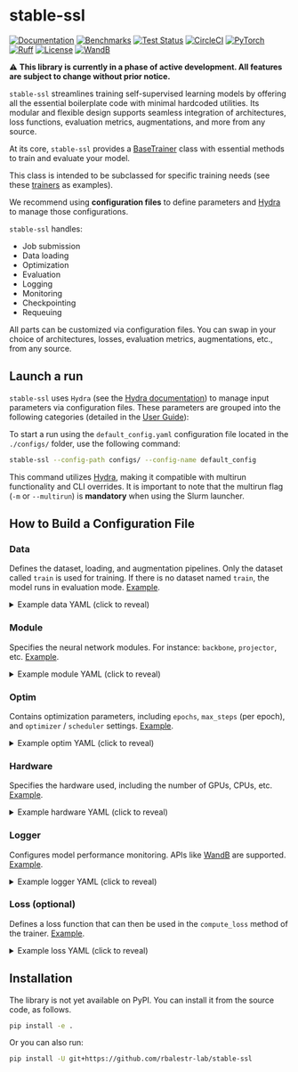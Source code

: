 # stable-ssl

[![Documentation](https://img.shields.io/badge/Documentation-blue.svg)](https://rbalestr-lab.github.io/stable-ssl.github.io/dev/)
[![Benchmarks](https://img.shields.io/badge/Benchmarks-blue.svg)](https://github.com/rbalestr-lab/stable-ssl/tree/main/benchmarks)
[![Test Status](https://github.com/rbalestr-lab/stable-ssl/actions/workflows/testing.yml/badge.svg)](https://github.com/rbalestr-lab/stable-ssl/actions/workflows/testing.yml)
[![CircleCI](https://dl.circleci.com/status-badge/img/gh/rbalestr-lab/stable-ssl/tree/main.svg?style=svg)](https://dl.circleci.com/status-badge/redirect/gh/rbalestr-lab/stable-ssl/tree/main)
[![PyTorch](https://img.shields.io/badge/PyTorch-ee4c2c?logo=pytorch&logoColor=white)](https://pytorch.org/get-started/locally/)
[![Ruff](https://img.shields.io/endpoint?url=https://raw.githubusercontent.com/astral-sh/ruff/main/assets/badge/v2.json)](https://github.com/astral-sh/ruff)
[![License](https://img.shields.io/badge/License-MIT-yellow.svg)](https://opensource.org/licenses/MIT)
[![WandB](https://raw.githubusercontent.com/wandb/assets/main/wandb-github-badge-gradient.svg)](https://wandb.ai/site)

⚠️ **This library is currently in a phase of active development. All features are subject to change without prior notice.**

``stable-ssl`` streamlines training self-supervised learning models by offering all the essential boilerplate code with minimal hardcoded utilities. Its modular and flexible design supports seamless integration of architectures, loss functions, evaluation metrics, augmentations, and more from any source.

At its core, `stable-ssl` provides a [BaseTrainer](https://rbalestr-lab.github.io/stable-SSL.github.io/dev/gen_modules/stable_ssl.BaseTrainer.html#stable_ssl.BaseTrainer) class with essential methods to train and evaluate your model.

This class is intended to be subclassed for specific training needs (see these [trainers](https://rbalestr-lab.github.io/stable-ssl.github.io/dev/trainers.html) as examples).

We recommend using **configuration files** to define parameters and [Hydra](https://hydra.cc/) to manage those configurations.

`stable-ssl` handles:
- Job submission
- Data loading
- Optimization
- Evaluation
- Logging
- Monitoring
- Checkpointing
- Requeuing

All parts can be customized via configuration files. You can swap in your choice of architectures, losses, evaluation metrics, augmentations, etc., from any source.


## Launch a run

`stable-ssl` uses `Hydra` (see the [Hydra documentation](https://hydra.cc/)) to manage input parameters via configuration files. These parameters are grouped into the following categories (detailed in the [User Guide](https://rbalestr-lab.github.io/stable-ssl.github.io/dev/user_guide.html)):

To start a run using the `default_config.yaml` configuration file located in the `./configs/` folder, use the following command:

```bash
stable-ssl --config-path configs/ --config-name default_config
```

This command utilizes [Hydra](https://hydra.cc/), making it compatible with multirun functionality and CLI overrides. It is important to note that the multirun flag (`-m` or `--multirun`) is **mandatory** when using the Slurm launcher.



## How to Build a Configuration File


### Data
Defines the dataset, loading, and augmentation pipelines. Only the dataset called `train` is used for training. If there is no dataset named `train`, the model runs in evaluation mode. [Example](https://rbalestr-lab.github.io/stable-ssl.github.io/dev/user_guide.html#data).

<details>
  <summary>Example data YAML (click to reveal)</summary>

```yaml
trainer:
  data:
    _num_classes: 10
    _num_samples: 50000
    train:
      _target_: torch.utils.data.DataLoader
      batch_size: 256
      drop_last: True
      shuffle: True
      num_workers: ${trainer.hardware.cpus_per_task}
      dataset:
        _target_: torchvision.datasets.CIFAR10
        root: ~/data
        train: True
        transform:
          _target_: stable_ssl.data.MultiViewSampler
          transforms:
            - _target_: torchvision.transforms.v2.Compose
              transforms:
                - _target_: torchvision.transforms.v2.RandomResizedCrop
                  size: 32
                  scale:
                    - 0.2
                    - 1.0
                - _target_: torchvision.transforms.v2.RandomHorizontalFlip
                  p: 0.5
                - _target_: torchvision.transforms.v2.ToImage
                - _target_: torchvision.transforms.v2.ToDtype
                  dtype:
                    _target_: stable_ssl.utils.str_to_dtype
                    _args_: [float32]
                  scale: True
            - ${trainer.data.base.dataset.transform.transforms.0}
    test:
      _target_: torch.utils.data.DataLoader
      batch_size: 256
      num_workers: ${trainer.hardware.cpus_per_task}
      dataset:
        _target_: torchvision.datasets.CIFAR10
        train: False
        root: ~/data
        transform:
          _target_: torchvision.transforms.v2.Compose
          transforms:
            - _target_: torchvision.transforms.v2.ToImage
            - _target_: torchvision.transforms.v2.ToDtype
              dtype:
                _target_: stable_ssl.utils.str_to_dtype
                _args_: [float32]
              scale: True
```
</details>


### Module
Specifies the neural network modules. For instance: `backbone`, `projector`, etc. [Example](https://rbalestr-lab.github.io/stable-ssl.github.io/dev/user_guide.html#module).

<details>
  <summary>Example module YAML (click to reveal)</summary>

```yaml
module:
  backbone:
    name: "resnet50"
  projector:
    name: "mlp"
    hidden_dim: 2048
```
</details>

### Optim
Contains optimization parameters, including `epochs`, `max_steps` (per epoch), and `optimizer` / `scheduler` settings. [Example](https://rbalestr-lab.github.io/stable-ssl.github.io/dev/user_guide.html#optim).

<details>
  <summary>Example optim YAML (click to reveal)</summary>

```yaml
optim:
  epochs: 100
  max_steps: null
  optimizer:
    name: "sgd"
    lr: 0.1
    momentum: 0.9
```
</details>

### Hardware
Specifies the hardware used, including the number of GPUs, CPUs, etc. [Example](https://rbalestr-lab.github.io/stable-ssl.github.io/dev/user_guide.html#hardware).

<details>
  <summary>Example hardware YAML (click to reveal)</summary>

```yaml
hardware:
  gpus: 1
  cpus: 8
  precision: 16
```
</details>

### Logger
Configures model performance monitoring. APIs like [WandB](https://wandb.ai/home) are supported. [Example](https://rbalestr-lab.github.io/stable-ssl.github.io/dev/user_guide.html#logger).

<details>
  <summary>Example logger YAML (click to reveal)</summary>

```yaml
logger:
  name: "wandb"
  project: "my_ssl_experiment"
  entity: "my_username"
```
</details>

### Loss (optional)
Defines a loss function that can then be used in the `compute_loss` method of the trainer. [Example](https://rbalestr-lab.github.io/stable-ssl.github.io/dev/user_guide.html#loss).

<details>
  <summary>Example loss YAML (click to reveal)</summary>

```yaml
loss:
  name: "NTXEntLoss"
  temperature: 0.5
```
</details>


## Installation

The library is not yet available on PyPI. You can install it from the source code, as follows.

```bash
pip install -e .
```

Or you can also run:

```bash
pip install -U git+https://github.com/rbalestr-lab/stable-ssl
```

